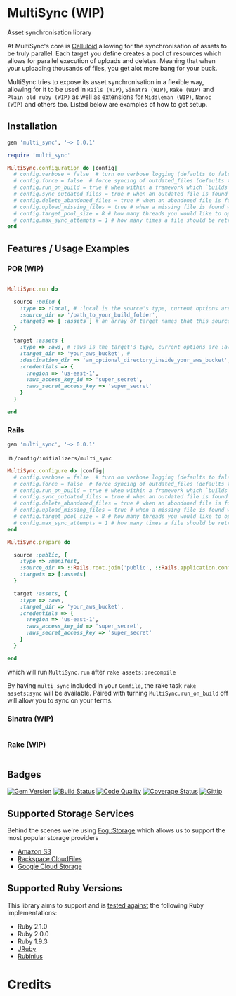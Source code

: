 # MultiSync (WIP)

Asset synchronisation library

At MultiSync's core is [Celluloid] allowing for the synchronisation of assets to be truly parallel. Each target you define creates a pool of resources which allows for parallel execution of uploads and deletes. Meaning that when your uploading thousands of files, you get alot more bang for your buck.

MultiSync tries to expose its asset synchronisation in a flexible way, allowing for it to be used in `Rails (WIP)`, `Sinatra (WIP)`, `Rake (WIP)` and `Plain old ruby (WIP)` as well as extensions for `Middleman (WIP)`, `Nanoc (WIP)` and others too. Listed below are examples of how to get setup.

## Installation

```ruby
gem 'multi_sync', '~> 0.0.1'
```

```ruby
require 'multi_sync'

MultiSync.configuration do |config|
  # config.verbose = false  # turn on verbose logging (defaults to false)
  # config.force = false  # force syncing of outdated_files (defaults to false)
  # config.run_on_build = true # when within a framework which `builds` assets, whether to sync afterwards (defaults to true)
  # config.sync_outdated_files = true # when an outdated file is found whether to replace it (defaults to true)
  # config.delete_abandoned_files = true # when an abondoned file is found whether to remove it (defaults to true)
  # config.upload_missing_files = true # when a missing file is found whether to upload it (defaults to true)
  # config.target_pool_size = 8 # how many threads you would like to open for each target (defaults to the amount of CPU core's your machine has)
  # config.max_sync_attempts = 1 # how many times a file should be retried if there was an error during sync (defaults to 3)
end

```

## Features / Usage Examples

### POR (WIP)

```ruby

MultiSync.run do

  source :build {
    :type => :local, # :local is the source's type, current options are :local, :manifest
    :source_dir => '/path_to_your_build_folder',
    :targets => [ :assets ] # an array of target names that this source should sync against
  }

  target :assets {
    :type => :aws, # :aws is the target's type, current options are :aws
    :target_dir => 'your_aws_bucket', # 
    :destination_dir => 'an_optional_directory_inside_your_aws_bucket', # 
    :credentials => {
      :region => 'us-east-1',
      :aws_access_key_id => 'super_secret',
      :aws_secret_access_key => 'super_secret'
    }
  }

end

```

### Rails

```ruby
gem 'multi_sync', '~> 0.0.1'
```

in `/config/initializers/multi_sync`
```ruby
MultiSync.configure do |config|
  # config.verbose = false  # turn on verbose logging (defaults to false)
  # config.force = false  # force syncing of outdated_files (defaults to false)
  # config.run_on_build = true # when within a framework which `builds` assets, whether to sync afterwards (defaults to true)
  # config.sync_outdated_files = true # when an outdated file is found whether to replace it (defaults to true)
  # config.delete_abandoned_files = true # when an abondoned file is found whether to remove it (defaults to true)
  # config.upload_missing_files = true # when a missing file is found whether to upload it (defaults to true)
  # config.target_pool_size = 8 # how many threads you would like to open for each target (defaults to the amount of CPU core's your machine has)
  # config.max_sync_attempts = 1 # how many times a file should be retried if there was an error during sync (defaults to 3)
end

MultiSync.prepare do

  source :public, {
    :type => :manifest,
    :source_dir => ::Rails.root.join('public', ::Rails.application.config.assets.prefix.sub(/^\//, '')), # hopefully will abstract away
    :targets => [:assets]
  }

  target :assets, {
    :type => :aws,
    :target_dir => 'your_aws_bucket',
    :credentials => {
      :region => 'us-east-1',
      :aws_access_key_id => 'super_secret',
      :aws_secret_access_key => 'super_secret'
    }
  }

end

```

which will run `MultiSync.run` after `rake assets:precompile`

By having `multi_sync` included in your `Gemfile`, the rake task `rake assets:sync` will be available. Paired with turning `MultiSync.run_on_build` off will allow you to sync on your terms.

### Sinatra (WIP)

```ruby
```

### Rake (WIP)

```ruby
```

## Badges

[![Gem Version](https://badge.fury.io/rb/multi_sync.png)][gem]
[![Build Status](https://travis-ci.org/karlfreeman/multi_sync.png)][travis]
[![Code Quality](https://codeclimate.com/github/karlfreeman/multi_sync.png)][codeclimate]
[![Coverage Status](https://coveralls.io/repos/karlfreeman/multi_sync/badge.png?branch=master)][coveralls]
[![Gittip](http://img.shields.io/gittip/karlfreeman.png)][gittip]

## Supported Storage Services

Behind the scenes we're using [Fog::Storage][fog::storage] which allows us to support the most popular storage providers

* [Amazon S3](http://aws.amazon.com/s3)
* [Rackspace CloudFiles](http://www.rackspace.com/cloud/files)
* [Google Cloud Storage](https://developers.google.com/storage)

## Supported Ruby Versions

This library aims to support and is [tested against][travis] the following Ruby
implementations:

* Ruby 2.1.0
* Ruby 2.0.0
* Ruby 1.9.3
* [JRuby][jruby]
* [Rubinius][rubinius]

# Credits

[gem]: https://rubygems.org/gems/multi_sync
[travis]: http://travis-ci.org/karlfreeman/multi_sync
[coveralls]: https://coveralls.io/r/karlfreeman/multi_sync
[codeclimate]: https://codeclimate.com/github/karlfreeman/multi_sync
[gittip]: https://www.gittip.com/karlfreeman
[jruby]: http://www.jruby.org
[rubinius]: http://rubini.us

[celluloid]: http://celluloid.io
[fog::storage]: http://fog.io/storage
